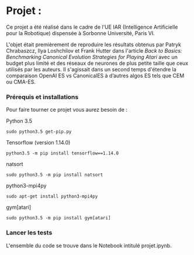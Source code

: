 # Projet : 

Ce projet a été réalisé dans le cadre de l'UE IAR (Intelligence Artificielle pour la Robotique) dispensée à Sorbonne Université, Paris VI.

L'objet était premièrement de reproduire les résultats obtenus par Patryk Chrabaszcz, Ilya Loshchilov et Frank Hutter dans l'article _Back to Basics: Benchmarking Canonical Evolution Strategies for Playing Atari_ avec un budget plus limité et des réseaux de neurones de plus petite taille que ceux utilisés par les auteurs. Il s'agissait dans un second temps d'étendre la comparaison OpenAI ES vs CanonicalES à d’autres algos ES tels que CEM ou CMA-ES.

### Prérequis et installations

Pour faire tourner ce projet vous aurez besoin de :

Python 3.5

```
sudo python3.5 get-pip.py
```
Tensorflow (version 1.14.0)
```
python3.5 -m pip install tensorflow==1.14.0
```
natsort
```
sudo python3.5 -m pip install natsort
```
python3-mpi4py
```
sudo apt-get install python3-mpi4py
```
gym[atari]
```
sudo python3.5 -m pip install gym[atari]
```

### Lancer les tests

L'ensemble du code se trouve dans le Notebook intitulé projet.ipynb.
